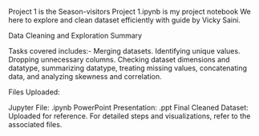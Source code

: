 Project 1 is the Season-visitors
Project 1.ipynb is my project notebook
We here to explore and clean dataset efficiently with guide by Vicky Saini. 

Data Cleaning and Exploration Summary

Tasks covered includes:-
Merging datasets.
Identifying unique values.
Dropping unnecessary columns.
Checking dataset dimensions and datatype, summarizing datatype, treating missing values, concatenating data, and analyzing skewness and correlation.

Files Uploaded:

Jupyter File: .ipynb
PowerPoint Presentation: .ppt
Final Cleaned Dataset: Uploaded for reference.
For detailed steps and visualizations, refer to the associated files.
